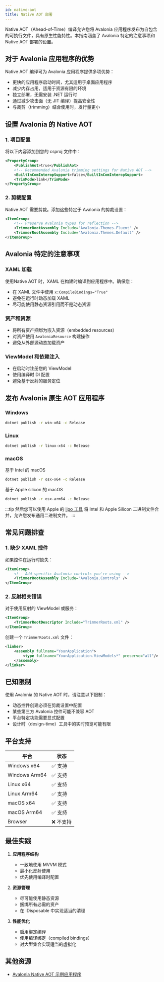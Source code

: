 ```yaml
---
id: native-aot
title: Native AOT 部署
---
```


Native AOT（Ahead-of-Time）编译允许您将 Avalonia 应用程序发布为自包含的可执行文件，具有原生性能特性。本指南涵盖了 Avalonia 特定的注意事项和Native AOT 部署的设置。

## 对于 Avalonia 应用程序的优势

Native AOT 编译可为 Avalonia 应用程序提供多项优势：

- 更快的应用程序启动时间，尤其适用于桌面应用程序
- 减少内存占用，适用于资源有限的环境
- 独立部署，无需安装 .NET 运行时
- 通过减少攻击面（无 JIT 编译）提高安全性
- 与裁剪（trimming）结合使用时，发行量更小

## 设置 Avalonia 的 Native AOT

### 1. 项目配置

将以下内容添加到您的 csproj 文件中：

```xml
<PropertyGroup>
    <PublishAot>true</PublishAot>
    <!-- Recommended Avalonia trimming settings for Native AOT -->
    <BuiltInComInteropSupport>false</BuiltInComInteropSupport>
    <TrimMode>link</TrimMode>
</PropertyGroup>
```

### 2. 剪裁配置

Native AOT 需要剪裁。添加这些特定于 Avalonia 的剪裁设置：

```xml
<ItemGroup>
    <!-- Preserve Avalonia types for reflection -->
    <TrimmerRootAssembly Include="Avalonia.Themes.Fluent" />
    <TrimmerRootAssembly Include="Avalonia.Themes.Default" />
</ItemGroup>
```

## Avalonia 特定的注意事项

### XAML 加载
使用Native AOT 时，XAML 在构建时编译到应用程序中。确保您：
- 在 XAML 文件中使用 `x:CompileBindings="True"`
- 避免在运行时动态加载 XAML
- 尽可能使用静态资源引用而不是动态资源

### 资产和资源
- 将所有资产捆绑为嵌入资源（embedded resources）
- 对资产使用 `AvaloniaResource` 构建操作
- 避免从外部源动态加载资产

### ViewModel 和依赖注入
- 在启动时注册您的 ViewModel
- 使用编译时 DI 配置
- 避免基于反射的服务定位

## 发布 Avalonia 原生 AOT 应用程序

### Windows
```bash
dotnet publish -r win-x64 -c Release
```

### Linux
```bash
dotnet publish -r linux-x64 -c Release
```

### macOS
基于 Intel 的 macOS
```bash
dotnet publish -r osx-x64 -c Release
```
基于 Apple silicon 的 macOS
```bash
dotnet publish -r osx-arm64 -c Release
```

:::tip
然后您可以使用 Apple 的 [lipo 工具](https://developer.apple.com/documentation/apple-silicon/building-a-universal-macos-binary) 将 Intel 和 Apple Silicon 二进制文件合并，允许您发布通用二进制文件。
:::

## 常见问题排查

### 1. 缺少 XAML 控件
如果控件在运行时缺失：
```xml
<ItemGroup>
    <!-- Add specific Avalonia controls you're using -->
    <TrimmerRootAssembly Include="Avalonia.Controls" />
</ItemGroup>
```
### 2. 反射相关错误
对于使用反射的 ViewModel 或服务：
```xml
<ItemGroup>
    <TrimmerRootDescriptor Include="TrimmerRoots.xml" />
</ItemGroup>
```

创建一个 `TrimmerRoots.xml` 文件：
```xml
<linker>
    <assembly fullname="YourApplication">
        <type fullname="YourApplication.ViewModels*" preserve="all"/>
    </assembly>
</linker>
```

## 已知限制

使用 Avalonia 的 Native AOT 时，请注意以下限制：
- 动态控件创建必须在剪裁设置中配置
- 某些第三方 Avalonia 控件可能不兼容 AOT
- 平台特定功能需要显式配置
- 设计时（design-time）工具中的实时预览可能有限

## 平台支持

| 平台 | 状态 |
|----------|--------|
| Windows x64 | ✅ 支持 | 
| Windows Arm64 | ✅ 支持 | 
| Linux x64 | ✅ 支持 | |
| Linux Arm64 | ✅ 支持 | 
| macOS x64 | ✅ 支持 | |
| macOS Arm64 | ✅ 支持 | 
| Browser | ❌ 不支持 |

## 最佳实践

1. **应用程序结构**
   - 一致地使用 MVVM 模式
   - 最小化反射使用
   - 优先使用编译时配置

2. **资源管理**
   - 尽可能使用静态资源
   - 捆绑所有必需的资产
   - 在 IDisposable 中实现适当的清理

3. **性能优化**
   - 启用绑定编译
   - 使用编译绑定（compiled bindings）
   - 对大型集合实现适当的虚拟化

## 其他资源

- [Avalonia Native AOT 示例应用程序](https://github.com/AvaloniaUI/Avalonia.Samples)